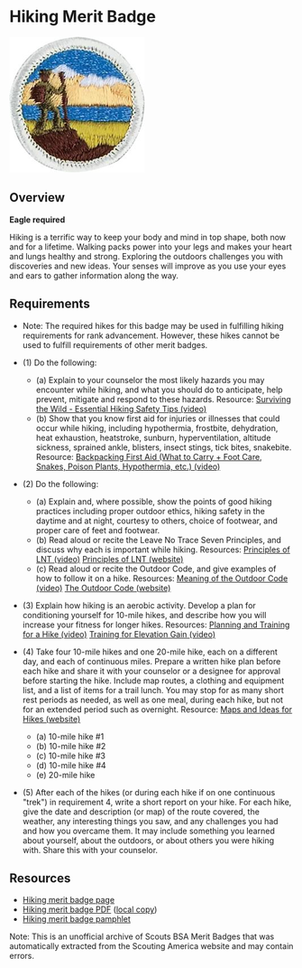 

# Hiking Merit Badge

![Hiking Merit Badge](images/hiking-merit-badge.jpg)

## Overview

**Eagle required**

Hiking is a terrific way to keep your body and mind in top shape, both now and for a lifetime. Walking packs power into your legs and makes your heart and lungs healthy and strong. Exploring the outdoors challenges you with discoveries and new ideas. Your senses will improve as you use your eyes and ears to gather information along the way.

## Requirements

* Note: The required hikes for this badge may be used in fulfilling hiking requirements for rank advancement. However, these  hikes cannot be used to fulfill requirements of other merit badges.
* (1) Do the following:
    * (a) Explain to your counselor the most likely hazards you may encounter while hiking, and what you should do to anticipate, help prevent, mitigate and respond to these hazards. Resource: [Surviving the Wild - Essential Hiking Safety Tips (video)](https://youtu.be/YGQG0C0HBGw?si=aOL6J4mdZXt51LDC)
    * (b) Show that you know first aid for injuries or illnesses that could occur while hiking, including hypothermia, frostbite, dehydration, heat exhaustion, heatstroke, sunburn, hyperventilation, altitude sickness, sprained ankle, blisters, insect stings, tick bites, snakebite. Resource: [Backpacking First Aid (What to Carry + Foot Care, Snakes, Poison Plants, Hypothermia, etc.) (video)](https://youtu.be/nxExCQiWa_U?si=E-FC1vbHZYI0vxhb)


* (2) Do the following:
    * (a) Explain and, where possible, show the points of good hiking practices including proper outdoor ethics, hiking safety in the daytime and at night, courtesy to others, choice of footwear, and proper care of feet and footwear.
    * (b) Read aloud or recite the Leave No Trace Seven Principles, and discuss why each is important while hiking. Resources: [Principles of LNT (video)](https://youtu.be/Rpq01rO9ZR0?si=hjjnThExBUjG0aIW) [Principles of LNT (website)](https://lnt.org/why/7-principles/)
    * (c) Read aloud or recite the Outdoor Code, and give examples of how to follow it on a hike. Resources: [Meaning of the Outdoor Code (video)](https://youtu.be/65XLNt19C0k?si=sIBLlWQ55dJKTM9x) [The Outdoor Code (website)](https://www.scouting.org/outdoor-programs/outdoor-ethics/outdoor-code/)


* (3) Explain how hiking is an aerobic activity. Develop a plan for conditioning yourself for 10-mile hikes, and describe how you will increase your fitness for longer hikes. Resources:  [Planning and Training for a Hike (video)](https://youtu.be/XRaT-02V6_Q?si=KWpuleheaJYZVlBd)  [Training for Elevation Gain (video)](https://youtu.be/wrAzopMgriU?si=POvk4jZLbzeTos5t)
* (4) Take four 10-mile hikes and one 20-mile hike, each on a different day, and each of continuous miles. Prepare a written hike plan before each hike and share it with your counselor or a designee for approval before starting the hike. Include map routes, a clothing and equipment list, and a list of items for a trail lunch. You may stop for as many short rest periods as needed, as well as one meal, during each hike, but not for an extended period such as overnight. Resource:  [Maps and Ideas for Hikes (website)](https://www.hikingproject.com/)
    * (a) 10-mile hike #1
    * (b) 10-mile hike #2
    * (c) 10-mile hike #3
    * (d) 10-mile hike #4
    * (e) 20-mile hike


* (5) After each of the hikes (or during each hike if on one continuous "trek") in requirement 4, write a short report on your hike. For each hike, give the date and description (or map) of the route covered, the weather, any interesting things you saw, and any challenges you had and how you overcame them. It may include something you learned about yourself, about the outdoors, or about others you were hiking with. Share this with your counselor.


## Resources

- [Hiking merit badge page](https://www.scouting.org/merit-badges/hiking/)
- [Hiking merit badge PDF](https://filestore.scouting.org/filestore/Merit_Badge_ReqandRes/Pamphlets/Hiking.pdf) ([local copy](files/hiking-merit-badge.pdf))
- [Hiking merit badge pamphlet](https://www.scoutshop.org/scouts-bsa-hiking-merit-badge-pamphlet-es-662397.html)

Note: This is an unofficial archive of Scouts BSA Merit Badges that was automatically extracted from the Scouting America website and may contain errors.